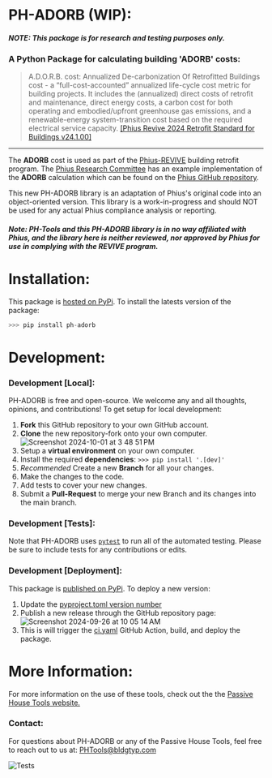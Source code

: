 # PH-ADORB (WIP):
#### *NOTE: This package is for research and testing purposes only.*
### A Python Package for calculating building 'ADORB' costs:


> A.D.O.R.B. cost: Annualized De-carbonization Of Retrofitted Buildings cost - a “full-cost-accounted” 
annualized life-cycle cost metric for building projects. It includes the (annualized) direct costs of 
retrofit and maintenance, direct energy costs, a carbon cost for both operating and embodied/upfront 
greenhouse gas emissions, and a renewable-energy system-transition cost based on the required 
electrical service capacity.
[[Phius Revive 2024 Retrofit Standard for Buildings v24.1.00]](https://www.phius.org/phius-revive-2024-standard-document)

- - - 
The **ADORB** cost is used as part of the  [Phius-REVIVE](https://www.phius.org/phius-revive-2024) building retrofit program. The [Phius Research Committee](https://github.com/Phius-ResearchComittee) has an example implementation of the **ADORB** calculation which can be found on the [Phius GitHub repository](https://github.com/Phius-ResearchComittee/REVIVE/tree/main/REVIVE2024).


This new PH-ADORB library is an adaptation of Phius's original code into an object-oriented version. This library is a work-in-progress and should NOT be used for any actual Phius compliance analysis or reporting. 

#### *Note: PH-Tools and this PH-ADORB library is in no way affiliated with Phius, and the library here is neither reviewed, nor approved by Phius for use in complying with the REVIVE program.*


# Installation:
This package is [hosted on PyPi](https://pypi.org/project/PH-ADORB/). To install the latests version of the package:

```python
>>> pip install ph-adorb
```

# Development:

### Development [Local]:
PH-ADORB is free and open-source. We welcome any and all thoughts, opinions, and contributions! To get setup for local development:
1. **Fork** this GitHub repository to your own GitHub account.
1. **Clone** the new repository-fork onto your own computer.
![Screenshot 2024-10-01 at 3 48 51 PM](https://github.com/user-attachments/assets/6b7e0853-4b90-4b05-9344-8ced9ff04de9)
1. Setup a **virtual environment** on your own computer.
1. Install the required **dependencies**: `>>> pip install '.[dev]'`
1. *Recommended* Create a new **Branch** for all your changes.
1. Make the changes to the code.
1. Add tests to cover your new changes.
1. Submit a **Pull-Request** to merge your new Branch and its changes into the main branch.

### Development [Tests]:
Note that PH-ADORB uses [`pytest`](https://docs.pytest.org/en/stable/#) to run all of the automated testing. Please be sure to include tests for any contributions or edits.

### Development [Deployment]:
This package is [published on PyPi](https://pypi.org/project/PH-ADORB/). To deploy a new version:
1. Update the [pyproject.toml version number](https://github.com/PH-Tools/PH_ADORB/blob/f3bbed034b91088bd240a36227ffb841afd51859/pyproject.toml#L3)
1. Publish a new release through the GitHub repository page:
![Screenshot 2024-09-26 at 10 05 14 AM](https://github.com/user-attachments/assets/8e831f39-03ee-4704-8a78-f3353960b3ea)
1. This is will trigger the [ci.yaml](https://github.com/PH-Tools/PH_ADORB/blob/main/.github/workflows/ci.yaml) GitHub Action, build, and deploy the package.



# More Information:
For more information on the use of these tools, check out the the [Passive House Tools website.](https://www.PassiveHouseTools.com)

### Contact:
For questions about PH-ADORB or any of the Passive House Tools, feel free to reach out to us at: PHTools@bldgtyp.com


![Tests](https://github.com/PH-Tools/ph_adorb/actions/workflows/ci.yaml/badge.svg)

